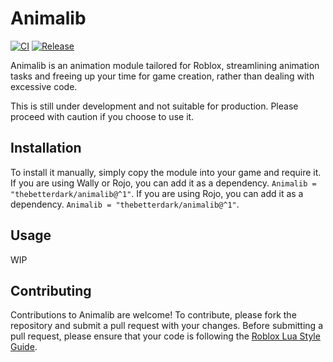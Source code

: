 # Animalib

[![CI](https://github.com/TheBetterDark/AnimaLib/actions/workflows/ci.yaml/badge.svg)](https://github.com/TheBetterDark/AnimaLib/actions/workflows/ci.yaml)
[![Release](https://github.com/TheBetterDark/AnimaLib/actions/workflows/publish.yaml/badge.svg)](https://github.com/TheBetterDark/AnimaLib/actions/workflows/publish.yaml)

Animalib is an animation module tailored for Roblox, streamlining animation tasks and freeing up your time for game creation, rather than dealing with excessive code.

This is still under development and not suitable for production. Please proceed with caution if you choose to use it.

## Installation

To install it manually, simply copy the module into your game and require it. If you are using Wally or Rojo, you can add it as a dependency. `Animalib = "thebetterdark/animalib@^1"`. If you are using Rojo, you can add it as a dependency. `Animalib = "thebetterdark/animalib@^1"`.

## Usage

WIP

## Contributing

Contributions to Animalib are welcome! To contribute, please fork the repository and submit a pull request with your changes. Before submitting a pull request, please ensure that your code is following the [Roblox Lua Style Guide](https://roblox.github.io/lua-style-guide/).

